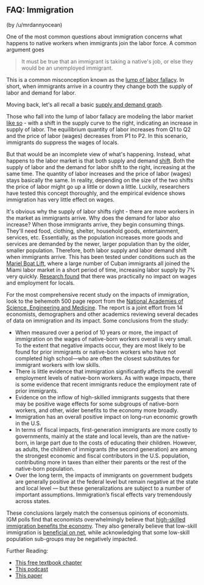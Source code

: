 ## FAQ: Immigration

(by /u/mrdannyocean)

One of the most common questions about immigration concerns what happens to native workers when immigrants join the labor force.  A common argument goes

> It must be true that an immigrant is taking a native's job, or else they would be an unemployed immigrant.

This is a common misconception known as the [lump of labor fallacy](https://en.wikipedia.org/wiki/Lump_of_labour_fallacy).  In short, when immigrants arrive in a country they change both the supply of labor and demand for labor.

Moving back, let's all recall a basic [supply and demand graph](http://www.econport.org/content/handbook/Equilibrium/graph/mainColumnParagraphs/0/content_files/file/equilibrium_using_a_graph.gif).

Those who fall into the lump of labor fallacy are modeling the labor market [like so](http://i.imgur.com/ZXH6Jao.png) - with a shift in the supply curve to the right, indicating an increase in supply of labor.  The equilibrium quantity of labor increases from Q1 to Q2 and the price of labor (wages) decreases from P1 to P2.  In this scenario, immigrants do suppress the wages of locals.

But that would be an incomplete view of what's happening.  Instead, what happens to the labor market is that both supply and demand [shift](http://i.imgur.com/j0vmUlZ.png).  Both the supply of labor and the demand for labor shift to the right, increasing at the same time.  The quantity of labor increases and the price of labor (wages) stays basically the same.  In reality, depending on the size of the two shifts the price of labor might go up a little or down a little.  Luckily, researchers have tested this concept thoroughly, and the empirical evidence shows immigration has very little effect on wages.  

It's obvious why the supply of labor shifts right - there are more workers in the market as immigrants arrive.  Why does the demand for labor also increase?  When those immigrants arrive, they begin consuming things.  They'll need food, clothing, shelter, household goods, entertainment, services, etc. Essentially, as the population increases more goods and services are demanded by the newer, larger population than by the older, smaller population.  Therefore, both labor supply and labor demand shift when immigrants arrive.  This has been tested under conditions such as the [Mariel Boat Lift](https://en.wikipedia.org/wiki/Mariel_boatlift), where a large number of Cuban immigrants all joined the Miami labor market in a short period of time, increasing labor supply by 7% very quickly.  [Research found](https://www.jstor.org/stable/2523702) that there was practically no impact on wages and employment for locals.

For the most comprehensive recent study on the impacts of immigration, look to the behemoth 500 page report from the [National Academies of Science, Engineering and Medicine](https://www.nap.edu/read/23550/chapter/1).  The report is a joint effort from 14 economists, demographers and other academics reviewing several decades of data on immigration and its impact.  Some conclusions from the study:

* When measured over a period of 10 years or more, the impact of immigration on the wages of native-born workers overall is very small. To the extent that negative impacts occur, they are most likely to be found for prior immigrants or native-born workers who have not completed high school—who are often the closest substitutes for immigrant workers with low skills.
* There is little evidence that immigration significantly affects the overall employment levels of native-born workers. As with wage impacts, there is some evidence that recent immigrants reduce the employment rate of prior immigrants. 
* Evidence on the inflow of high-skilled immigrants suggests that there may be positive wage effects for some subgroups of native-born workers, and other, wider benefits to the economy more broadly.
* Immigration has an overall positive impact on long-run economic growth in the U.S.
* In terms of fiscal impacts, first-generation immigrants are more costly to governments, mainly at the state and local levels, than are the native-born, in large part due to the costs of educating their children. However, as adults, the children of immigrants (the second generation) are among the strongest economic and fiscal contributors in the U.S. population, contributing more in taxes than either their parents or the rest of the native-born population.
* Over the long term, the impacts of immigrants on government budgets are generally positive at the federal level but remain negative at the state and local level — but these generalizations are subject to a number of important assumptions. Immigration’s fiscal effects vary tremendously across states.

These conclusions largely match the consensus opinions of economists.  IGM polls find that economists overwhelmingly believe that [high-skilled immigration benefits the economy](http://www.igmchicago.org/surveys/high-skilled-immigrants). They also generally believe that low-skill immigration is [beneficial on net](http://www.igmchicago.org/surveys/low-skilled-immigrants), while acknowledging that some low-skill population sub-groups may be negatively impacted.

Further Reading:

* [This free textbook chapter](https://cnx.org/contents/6i8iXmBj@11.9:zD3tj76V@5/Immigration)
* [This podcast](http://www.nyudri.org/the-success-project/2016/1/21/the-economic-case-for-migration-restrictions)
* [This paper](https://www.aeaweb.org/articles?id=10.1257/jep.30.4.3)
